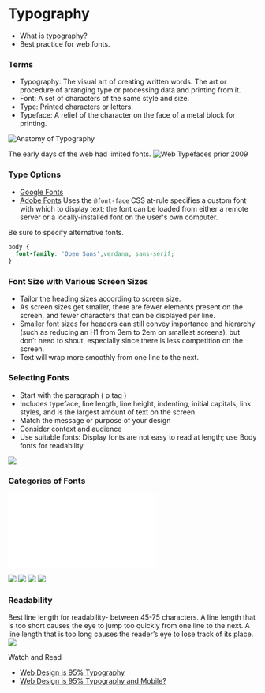 # Typography

* What is typography?
* Best practice for web fonts.

### Terms
* Typography: The visual art of creating written words. The art or procedure of arranging type or processing data and printing from it.
* Font: A set of characters of the same style and size.
* Type: Printed characters or letters.
* Typeface: A relief of the character on the face of a metal block for printing.

![Anatomy of Typography](typography-anatomy.png)

The early days of the web had limited fonts.
![Web Typefaces prior 2009](typography-earlyweb.png)

### Type Options
* [Google Fonts](https://fonts.google.com/)
* [Adobe Fonts](https://fonts.adobe.com/) Uses the `@font-face` CSS at-rule specifies a custom font with which to display text; the font can be loaded from either a remote server or a locally-installed font on the user's own computer.

Be sure to specify alternative fonts.

```css
body {
  font-family: 'Open Sans',verdana, sans-serif;
}
```

### Font Size with Various Screen Sizes
* Tailor the heading sizes according to screen size.
* As screen sizes get smaller, there are fewer elements present on the
screen, and fewer characters that can be displayed per line.
* Smaller font sizes for headers can still convey importance and hierarchy (such as reducing an H1 from 3em to 2em on smallest screens), but don’t need to shout, especially since there is less competition on the screen.
* Text will wrap more smoothly from one line to the next.

### Selecting Fonts
* Start with the paragraph ( p tag )
* Includes typeface, line length, line height, indenting, initial
capitals, link styles, and is the largest amount of text on the screen.
* Match the message or purpose of your design
* Consider context and audience
* Use suitable fonts: Display fonts are not easy to read at length; use Body fonts for readability

![](typography-texttoobig.png)

### Categories of Fonts
![](typography-categories.pdf)

![](typography-san-serif.png)
![](typography-weight.png)
![](typography-heirarchy.png)
![](typography-left.png)

### Readability
Best line length for readability- between 45-75 characters. A line length that is too short causes the eye to jump too quickly from one line to the next. A line length that is too long causes the reader’s eye to lose track of its place.
![](typography-readability.png)

Watch and Read
* [Web Design is 95% Typography](https://ia.net/topics/the-web-is-all-about-typography-period)
* [Web Design is 95% Typography and Mobile?](https://higheredrevolution.com/web-design-is-95-typography-and-mobile-964e8bd50d09)